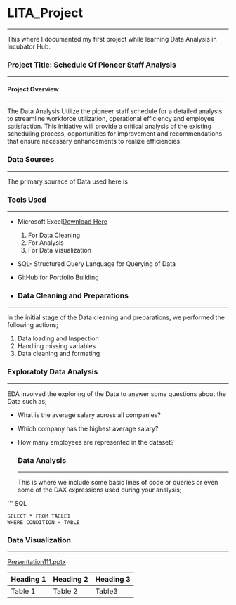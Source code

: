 # LITA_Project
---
This where I documented my first project while learning Data Analysis in Incubator Hub.

### Project Title: Schedule Of Pioneer Staff Analysis

---

#### Project Overview
---
The Data Analysis Utilize the pioneer staff schedule for a detailed analysis to streamline workforce utilization, operational efficiency and employee satisfaction.
This initiative will provide a critical analysis of the existing scheduling process, opportunities for improvement and recommendations that ensure necessary enhancements to realize efficiencies.

### Data Sources
---
The primary sourace of Data used here is 

### Tools Used
---
- Microsoft Excel[Download Here](https://www.microsoft.com)
  1. For Data Cleaning
  2. For Analysis
  3. For Data Visualization
     
- SQL- Structured Query Language for Querying of Data
- GitHub for Portfolio Building

- ### Data Cleaning and Preparations
- ---
  In the initial stage of the Data cleaning and preparations, we performed the following actions;
  1. Data loading and Inspection
  2. Handling missing variables
  3. Data cleaning and formating
 
  ### Exploratoty Data Analysis
  ---
  EDA involved the exploring of the Data to answer some questions about the Data such as;
 - What is the average salary across all companies?
 - Which company has the highest average salary?
 - How many employees are represented in the dataset?


   ### Data Analysis
   ---
   This is where we include some basic lines of code or queries or even some of the DAX expressions used during your analysis;

''' SQL

    SELECT * FROM TABLE1
    WHERE CONDITION = TABLE
    
  ### Data Visualization
  ---
[Presentation111.pptx](https://github.com/user-attachments/files/17169050/Presentation111.pptx)

|Heading 1|Heading 2|Heading 3|
|--------|--------|--------
|Table 1 |Table 2|Table3|
